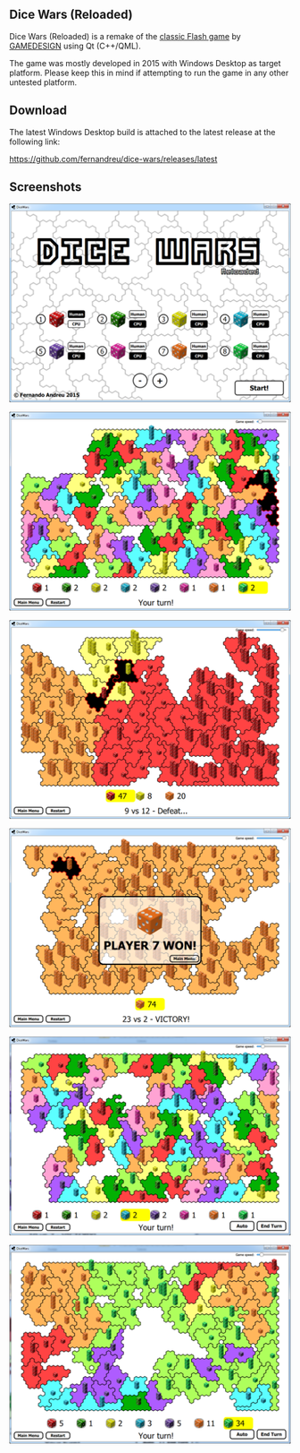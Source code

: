 Dice Wars (Reloaded)
--------------------

Dice Wars (Reloaded) is a remake of the [classic Flash game](https://www.gamedesign.jp/flash/dice/dice.html) by [GAMEDESIGN](https://www.gamedesign.jp/) using Qt (C++/QML).

The game was mostly developed in 2015 with Windows Desktop as target platform. Please keep this in mind if attempting to run the game in any other untested platform.


Download
--------

The latest Windows Desktop build is attached to the latest release at the following link:

https://github.com/fernandreu/dice-wars/releases/latest


Screenshots
-----------

![Screenshot1](screenshots/Screenshot1.png)

![Screenshot2](screenshots/Screenshot2.png)

![Screenshot3](screenshots/Screenshot3.png)

![Screenshot4](screenshots/Screenshot4.png)

![Screenshot5](screenshots/Screenshot5.png)

![Screenshot6](screenshots/Screenshot6.png)
